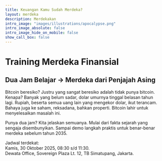 ```yaml
---
title: Keuangan Kamu Sudah Merdeka?
layout: merdeka
description: Merdekakan 
intro_image: "images/illustrations/apocalypse.png"
intro_image_absolute: false
intro_image_hide_on_mobile: false
show_call_box: false
---
```


# Training Merdeka Finansial
## Dua Jam Belajar → Merdeka dari Penjajah Asing

Bitcoin beresiko? Justru yang sangat beresiko adalah tidak punya bitcoin. Kenapa? Banyak yang belum sadar, dolar umurnya tinggal belasan tahun lagi. Rupiah, beserta semua uang lain yang mengekor dolar, ikut terancam. Bahaya juga ke saham, reksadana, bahkan properti. Bitcoin lahir untuk menyelesaikan masalah ini.

Punya dua jam? Kita jelaskan semuanya. Mulai dari fakta sejarah yang sengaja disembunyikan. Sampai demo langkah praktis untuk benar-benar merdeka sebelum tahun 2035.

Jadwal terdekat:<br>
Kamis, 30 Oktober 2025, 08:30 s/d 11:30.<br>Dewata Office, Sovereign Plaza Lt. 12, TB Simatupang, Jakarta. 


 